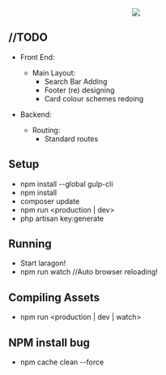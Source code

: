 <p align="center"><img src="https://laravel.com/assets/img/components/logo-laravel.svg"></p>

## //TODO
* Front End:
    * Main Layout:
        * Search Bar Adding
        * Footer (re) designing
        * Card colour schemes redoing

* Backend:
    * Routing:
        * Standard routes


## Setup
* npm install --global gulp-cli
* npm install
* composer update 
* npm run <production | dev>
* php artisan key:generate

## Running
* Start laragon!
* npm run watch //Auto browser reloading!

## Compiling Assets
* npm run <production | dev | watch>

## NPM install bug
* npm cache clean --force
